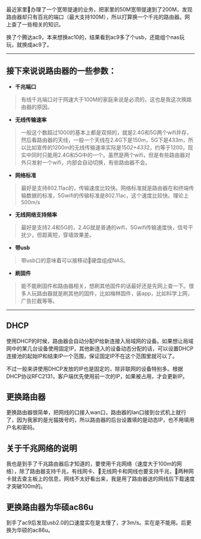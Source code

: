 最近家里办理了一个宽带提速的业务，把家里的50M宽带提速到了200M，发现路由器却只有百兆的端口（最大支持100M），所以打算换一个千兆的路由器。网上查了一些相关的知识。

换了个腾达ac9，本来想换ac10的，结果看到ac9多了个usb，还能组个nas玩玩，就换成ac9了。

---

## 接下来说说路由器的一些参数：
 - **千兆端口**
 > 有线千兆端口对于网速大于100M的家庭来说是必须的，这也是我这次换路由器的原因。
 - **无线传输速率**
 > 一般这个数超过1000的基本上都是双频的，就是2.4G和5G两个wifi并存，然后看路由器的天线，一般一个天线在2.4G下是150m，5G下是433m，所以比如宣传的1200m的无线传输速率实际是150*2+433*2，约等于1200，现实中同时只能用2.4G和5G中的一个。虽然是两个wifi，但是有些路由器对外只发射一个wifi，内部会自动切换，有些路由器不会。
 - **网络标准**
 > 最好是支持802.11ac的，传输速度比较快。网络标准就是路由器在和终端传输数据的标准，5Gwifi的传输标准是802.11ac，这个速度比较快。理论上500m/s
 - **无线网络支持频率**
 > 最好是支持2.4和5G的，2.4G就是普通的wifi，5Gwifi传输速度快，信号干扰少，但距离短，穿墙效果差。
 - **带usb**
 > 带usb口的意味着可以接移动硬盘组成NAS。
 - **刷固件**
 > 能不能刷固件和路由器相关，想刷其他固件的话最好还是先网上查一下。很多人玩路由器就是刷其他的固件，比如梅林固件，装app，比如科学上网，广告拦截等等。

---

## DHCP

使用DHCP的时候，路由器会自动分配IP给新连接入局域网的设备。如果想让局域网中的某几台设备使用固定IP，其他新连入的设备动态分配的话，可以设置DHCP连接池的起始IP和结束IP一个范围，保证固定IP不在这个范围里就可以了。

不过一般来讲使用DHCP发放的IP也是固定的，除非联网的设备特别多。根据DHCP协议RFC2131，客户端优先使用前一次的IP，如果被占用，才会更新IP。

## 更换路由器

更换路由器很简单，把网线的口接入wan口，路由器的lan口接到台式机上就行了，因为我家的是光猫拨号的，所以路由器的后台设置填的是动态IP，也不用填用户名和密码。

## 关于千兆网络的说明

我也是到手了千兆路由器后才知道的，要使用千兆网络（速度大于100m的网络），除了路由器支持千兆，有线网卡、无线网卡和网线也要支持千兆，两种网卡就去查主板上的信息，网线不太好看出来，我是用了路由器送的网线后下载速度才突破100m的。

## 更换路由器为华硕ac86u

到手了ac9后发现usb2.0的口速度实在是太慢了，才3m/s。实在是不能用。后更换为华硕的ac86u。
